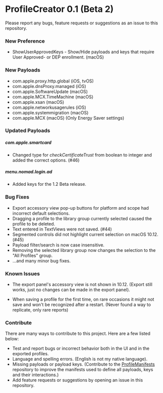 # ProfileCreator 0.1 (Beta 2)

Please report any bugs, feature requests or suggestions as an issue to this repository.

### New Preference

* ShowUserApprovedKeys - Show/Hide payloads and keys that require User Approved- or DEP enrollment. (macOS)

### New Payloads

* com.apple.proxy.http.global (iOS, tvOS)
* com.apple.dnsProxy.managed (iOS)
* com.apple.SoftwareUpdate (macOS)
* com.apple.MCX.TimeMachine (macOS)
* com.apple.xsan (macOS)
* com.apple.networkusagerules (iOS)
* com.apple.systemmigration (macOS)
* com.apple.MCX (macOS) (Only Energy Saver settings)

### Updated Payloads

##### com.apple.smartcard

* Changed type for _checkCertificateTrust_ from boolean to integer and added the correct options. (#46) 

##### menu.nomad.login.ad

* Added keys for the 1.2 Beta release.

### Bug Fixes

* Export accessory view pop-up buttons for platform and scope had incorrect default selections.
* Dragging a profile to the library group currently selected caused the profile to be deleted.
* Text entered in TextViews were not saved. (#44)
* Segmented controls did not highlight current selection on macOS 10.12. (#45)
* Payload filter/search is now case insensitive.
* Removing the selected library group now changes the selection to the "All Profiles" group.
* ...and many minor bug fixes. 

### Known Issues

* The export panel's accessory view is not shown in 10.12. 
 (Export still works, just no changes can be made in the export panel).
 
 * When saving a profile for the first time, on rare occasions it might not save and won't be recognized after a restart.
  (Never found a way to replicate, only rare reports)

### Contribute

There are many ways to contribute to this project. Here are a few listed below:

* Test and report bugs or incorrect behavior both in the UI and in the exported profiles.
* Language and spelling errors. (English is not my native language).
* Missing payloads or payload keys. (Contribute to the [ProfileManifests](https://github.com/erikberglund/ProfileManifests) repository to improve the manifests used to define all payloads, keys and their interactions.)
* Add feature requests or suggestions by opening an issue in this repository.
